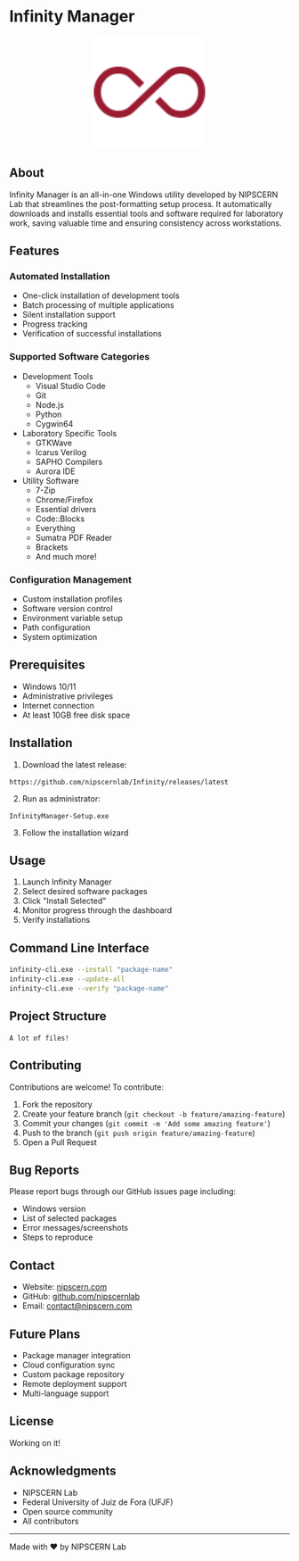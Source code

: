 # Infinity Manager

<div align="center">
  <img src="https://github.com/nipscernlab/Infinity/blob/main/icons/icon_infinity.svg" alt="Infinity Manager Logo" width="200"/>
</div>

## About

Infinity Manager is an all-in-one Windows utility developed by NIPSCERN Lab that streamlines the post-formatting setup process. It automatically downloads and installs essential tools and software required for laboratory work, saving valuable time and ensuring consistency across workstations.

## Features

### Automated Installation
- One-click installation of development tools
- Batch processing of multiple applications
- Silent installation support
- Progress tracking
- Verification of successful installations

### Supported Software Categories
- Development Tools
  - Visual Studio Code
  - Git
  - Node.js
  - Python
  - Cygwin64
- Laboratory Specific Tools
  - GTKWave
  - Icarus Verilog
  - SAPHO Compilers
  - Aurora IDE
- Utility Software
  - 7-Zip
  - Chrome/Firefox
  - Essential drivers
  - Code::Blocks
  - Everything
  - Sumatra PDF Reader
  - Brackets
  - And much more!

### Configuration Management
- Custom installation profiles
- Software version control
- Environment variable setup
- Path configuration
- System optimization

## Prerequisites

- Windows 10/11
- Administrative privileges
- Internet connection
- At least 10GB free disk space

## Installation

1. Download the latest release:
```
https://github.com/nipscernlab/Infinity/releases/latest
```

2. Run as administrator:
```
InfinityManager-Setup.exe
```

3. Follow the installation wizard

## Usage

1. Launch Infinity Manager
2. Select desired software packages
3. Click "Install Selected"
4. Monitor progress through the dashboard
5. Verify installations

## Command Line Interface

```bash
infinity-cli.exe --install "package-name"
infinity-cli.exe --update-all
infinity-cli.exe --verify "package-name"
```

## Project Structure

```
A lot of files!

```

## Contributing

Contributions are welcome! To contribute:

1. Fork the repository
2. Create your feature branch (`git checkout -b feature/amazing-feature`)
3. Commit your changes (`git commit -m 'Add some amazing feature'`)
4. Push to the branch (`git push origin feature/amazing-feature`)
5. Open a Pull Request

## Bug Reports

Please report bugs through our GitHub issues page including:
- Windows version
- List of selected packages
- Error messages/screenshots
- Steps to reproduce

## Contact

- Website: [nipscern.com](https://nipscern.com)
- GitHub: [github.com/nipscernlab](https://github.com/nipscernlab)
- Email: contact@nipscern.com

## Future Plans

- Package manager integration
- Cloud configuration sync
- Custom package repository
- Remote deployment support
- Multi-language support

## License
Working on it!

## Acknowledgments

- NIPSCERN Lab
- Federal University of Juiz de Fora (UFJF)
- Open source community
- All contributors

---

Made with ❤️ by NIPSCERN Lab
